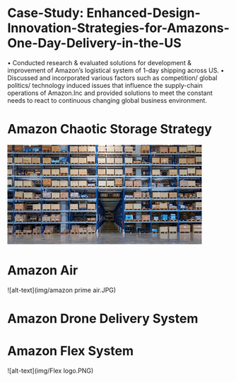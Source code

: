 # Case-Study: Enhanced-Design-Innovation-Strategies-for-Amazons-One-Day-Delivery-in-the-US
• Conducted research &amp; evaluated solutions for development &amp; improvement of Amazon’s logistical system of 1-day shipping across US. 
• Discussed and incorporated various factors such as competition/ global politics/ technology induced issues that influence the supply-chain operations of Amazon.Inc 
  and provided solutions to meet the constant needs to react to continuous changing global business environment.
  
 # Amazon Chaotic Storage Strategy
 ![alt-text](img/ChaoticStorage.PNG)
 
 # Amazon Air
 ![alt-text](img/amazon prime air.JPG)
 
 # Amazon Drone Delivery System


 # Amazon Flex System
 ![alt-text](img/Flex logo.PNG)
